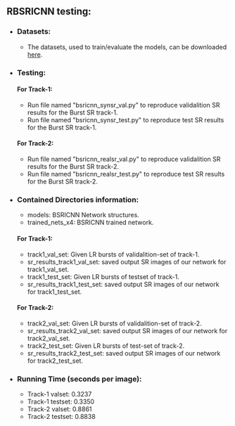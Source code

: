 ## RBSRICNN testing:
- ### Datasets:
	- The datasets, used to train/evaluate the models, can be downloaded [here](https://github.com/goutamgmb/deep-burst-sr#datasets). 
- ### Testing:
	#### For Track-1:
	- Run file named "bsricnn_synsr_val.py" to reproduce validalition SR results for the Burst SR track-1. 
	- Run file named "bsricnn_synsr_test.py" to reproduce test SR results for the Burst SR track-1.
	#### For Track-2:
	- Run file named "bsricnn_realsr_val.py" to reproduce validalition SR results for the Burst SR track-2.
	- Run file named "bsricnn_realsr_test.py" to reproduce test SR results for the Burst SR track-2.

- ### Contained Directories information:
	- models: BSRICNN Network structures.
	- trained_nets_x4: BSRICNN trained network.
	#### For Track-1:
	- track1_val_set: Given LR bursts of validalition-set of track-1.
	- sr_results_track1_val_set: saved output SR images of our network for track1_val_set.
	- track1_test_set: Given LR bursts of testset of track-1.
	- sr_results_track1_test_set: saved output SR images of our network for track1_test_set.
	#### For Track-2:
	- track2_val_set: Given LR bursts of validalition-set of track-2.
	- sr_results_track2_val_set: saved output SR images of our network for track2_val_set.
	- track2_test_set: Given LR bursts of test-set of track-2.
	- sr_results_track2_test_set: saved output SR images of our network for track2_test_set.

- ### Running Time (seconds per image):
	- Track-1 valset: 0.3237
	- Track-1 testset: 0.3350
	- Track-2 valset: 0.8861
	- Track-2 testset: 0.8838

